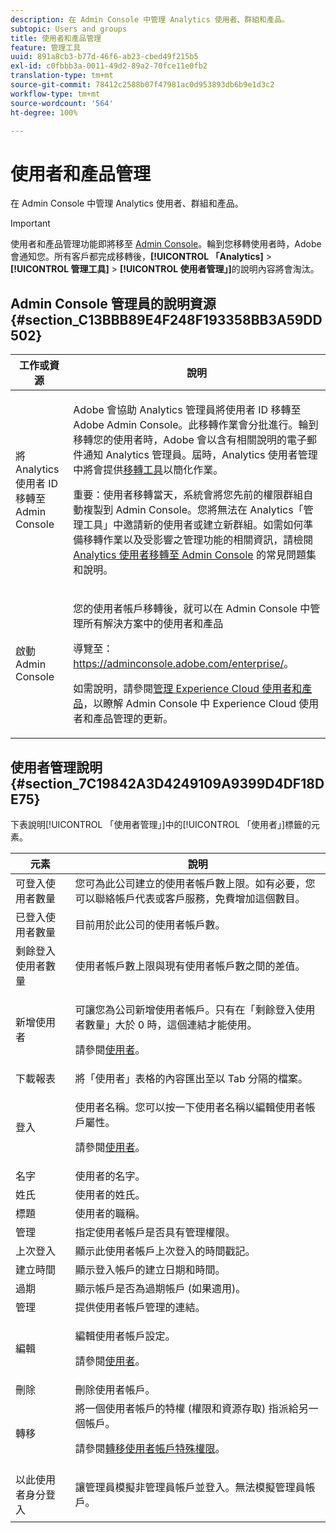 ```yaml
---
description: 在 Admin Console 中管理 Analytics 使用者、群組和產品。
subtopic: Users and groups
title: 使用者和產品管理
feature: 管理工具
uuid: 891a8cb3-b77d-46f6-ab23-cbed49f215b5
exl-id: c0fbbb3a-0011-49d2-89a2-70fce11e0fb2
translation-type: tm+mt
source-git-commit: 78412c2588b07f47981ac0d953893db6b9e1d3c2
workflow-type: tm+mt
source-wordcount: '564'
ht-degree: 100%

---
```


# 使用者和產品管理

在 Admin Console 中管理 Analytics 使用者、群組和產品。

>[!IMPORTANT]
>
>使用者和產品管理功能即將移至 [Admin Console](https://helpx.adobe.com/tw/enterprise/using/admin-console.html)。輪到您移轉使用者時，Adobe 會通知您。所有客戶都完成移轉後，**[!UICONTROL 「Analytics]** > **[!UICONTROL 管理工具]** > **[!UICONTROL 使用者管理」]**&#x200B;的說明內容將會淘汰。

## Admin Console 管理員的說明資源 {#section_C13BBB89E4F248F193358BB3A59DD502}

<table id="table_9263797773A749628E12BB3C1EBE620B"> 
 <thead> 
  <tr> 
   <th colname="col1" class="entry"> 工作或資源 </th> 
   <th colname="col2" class="entry"> 說明 </th> 
  </tr>
 </thead>
 <tbody> 
  <tr> 
   <td colname="col1"> <p>將 Analytics 使用者 ID 移轉至 Admin Console </p> </td> 
   <td colname="col2"> <p> Adobe 會協助 Analytics 管理員將使用者 ID 移轉至 Adobe Admin Console。此移轉作業會分批進行。輪到移轉您的使用者時，Adobe 會以含有相關說明的電子郵件通知 Analytics 管理員。屆時，Analytics 使用者管理中將會提供<a href="https://docs.adobe.com/content/help/zh-Hant/analytics/admin/user-product-management/user-management/migrate-users/c-migration-tool.html">移轉工具</a>以簡化作業。 </p> <p>重要：使用者移轉當天，系統會將您先前的權限群組自動複製到 Admin Console。您將無法在 Analytics「管理工具」中邀請新的使用者或建立新群組。如需如何準備移轉作業以及受影響之管理功能的相關資訊，請檢閱 <a href="https://docs.adobe.com/content/help/en/analytics/admin/user-product-management/user-management/migrate-users/c-migration-tool.html">Analytics 使用者移轉至 Admin Console</a> 的常見問題集和說明。 </p> </td> 
  </tr> 
  <tr> 
   <td colname="col1"> <p>啟動 Admin Console </p> </td> 
   <td colname="col2"> <p>您的使用者帳戶移轉後，就可以在 Admin Console 中管理所有解決方案中的使用者和產品 </p> <p>導覽至：<a href="https://adminconsole.adobe.com/enterprise/#">https://adminconsole.adobe.com/enterprise/</a>。 </p> <p>如需說明，請參閱<a href="https://docs.adobe.com/content/help/zh-Hant/core-services/interface/manage-users-and-products/admin-getting-started.html">管理 Experience Cloud 使用者和產品</a>，以瞭解 Admin Console 中 Experience Cloud 使用者和產品管理的更新。 </p> </td> 
  </tr> 
 </tbody> 
</table>

## 使用者管理說明 {#section_7C19842A3D4249109A9399D4DF18DE75}

下表說明[!UICONTROL 「使用者管理」]中的[!UICONTROL 「使用者」]標籤的元素。

<table id="table_6F81D1095EB945D8995FF971B65BA52A"> 
 <thead> 
  <tr> 
   <th colname="col1" class="entry"> 元素 </th> 
   <th colname="col2" class="entry"> 說明 </th> 
  </tr> 
 </thead>
 <tbody> 
  <tr> 
   <td colname="col1"> <span class="wintitle"> 可登入使用者數量</span> </td> 
   <td colname="col2"> 您可為此公司建立的使用者帳戶數上限。如有必要，您可以聯絡帳戶代表或客戶服務，免費增加這個數目。 </td> 
  </tr> 
  <tr> 
   <td colname="col1"> <span class="wintitle"> 已登入使用者數量</span> </td> 
   <td colname="col2"> 目前用於此公司的使用者帳戶數。 </td> 
  </tr> 
  <tr> 
   <td colname="col1"> <span class="wintitle"> 剩餘登入使用者數量</span> </td> 
   <td colname="col2"> 使用者帳戶數上限與現有使用者帳戶數之間的差值。 </td> 
  </tr> 
  <tr> 
   <td colname="col1"> <span class="wintitle"> 新增使用者</span> </td> 
   <td colname="col2"> <p>可讓您為公司新增使用者帳戶。只有在「剩餘登入使用者數量」大於 0 時，這個連結才能使用。 </p> <p>請參閱<a href="/help/admin/user-management2/c-user-management/users.md">使用者</a>。 </p> </td> 
  </tr> 
  <tr> 
   <td colname="col1"> <span class="wintitle"> 下載報表</span> </td> 
   <td colname="col2">將<span class="wintitle">「使用者」</span>表格的內容匯出至以 Tab 分隔的檔案。 </td> 
  </tr> 
  <tr> 
   <td colname="col1"> <span class="wintitle"> 登入</span> </td> 
   <td colname="col2"> <p>使用者名稱。您可以按一下使用者名稱以編輯使用者帳戶屬性。 </p> <p>請參閱<a href="/help/admin/user-management2/c-user-management/users.md">使用者</a>。 </p> </td> 
  </tr> 
  <tr> 
   <td colname="col1"> <span class="wintitle"> 名字</span> </td> 
   <td colname="col2"> 使用者的名字。 </td> 
  </tr> 
  <tr> 
   <td colname="col1"> <span class="wintitle"> 姓氏</span> </td> 
   <td colname="col2"> 使用者的姓氏。 </td> 
  </tr> 
  <tr> 
   <td colname="col1"> <span class="wintitle"> 標題</span> </td> 
   <td colname="col2"> 使用者的職稱。 </td> 
  </tr> 
  <tr> 
   <td colname="col1"> <span class="wintitle"> 管理</span> </td> 
   <td colname="col2"> 指定使用者帳戶是否具有管理權限。 </td> 
  </tr> 
  <tr> 
   <td colname="col1"> <span class="wintitle"> 上次登入</span> </td> 
   <td colname="col2"> 顯示此使用者帳戶上次登入的時間戳記。 </td> 
  </tr> 
  <tr> 
   <td colname="col1"><span class="wintitle"> 建立時間</span> </td> 
   <td colname="col2"> 顯示登入帳戶的建立日期和時間。 </td> 
  </tr> 
  <tr> 
   <td colname="col1"> <span class="wintitle"> 過期</span> </td> 
   <td colname="col2"> 顯示帳戶是否為過期帳戶 (如果適用)。 </td> 
  </tr> 
  <tr> 
   <td colname="col1"> <span class="wintitle"> 管理</span> </td> 
   <td colname="col2"> 提供使用者帳戶管理的連結。 </td> 
  </tr> 
  <tr> 
   <td colname="col1"> <span class="wintitle"> 編輯</span> </td> 
   <td colname="col2"> <p>編輯使用者帳戶設定。 </p> <p>請參閱<a href="/help/admin/user-management2/c-user-management/users.md">使用者</a>。 </p> </td> 
  </tr> 
  <tr> 
   <td colname="col1"> <span class="wintitle"> 刪除</span> </td> 
   <td colname="col2"> 刪除使用者帳戶。 </td> 
  </tr> 
  <tr> 
   <td colname="col1"> <span class="wintitle"> 轉移</span> </td> 
   <td colname="col2">將一個使用者帳戶的特權 (權限和資源存取) 指派給另一個帳戶。 <p>請參閱<a href="/help/admin/user-management2/c-user-management/t-transfer-user-accout-privileges.md">轉移使用者帳戶特殊權限</a>。 </p> </td> 
  </tr> 
  <tr> 
   <td colname="col1"><span class="wintitle"> 以此使用者身分登入</span> </td> 
   <td colname="col2"> <p>讓管理員模擬非管理員帳戶並登入。無法模擬管理員帳戶。 </p> </td> 
  </tr> 
 </tbody> 
</table>
